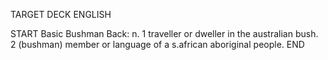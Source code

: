 TARGET DECK
ENGLISH

START
Basic
Bushman
Back: n. 1 traveller or dweller in the australian bush. 2 (bushman) member or language of a s.african aboriginal people.
END

